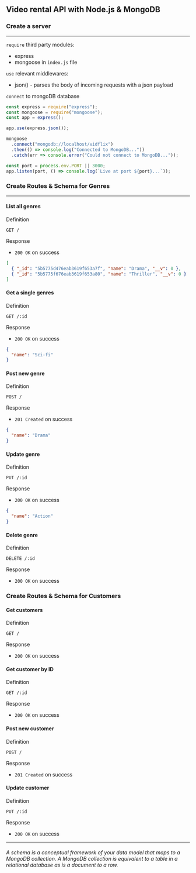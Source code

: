 ## Video rental API with Node.js & MongoDB

### Create a server

---

`require` third party modules:

- express
- mongoose in `index.js` file

`use` relevant middlewares:

- json() - parses the body of incoming requests with a json payload

`connect` to mongoDB database

```javascript
const express = require("express");
const mongoose = require("mongoose");
const app = express();

app.use(express.json());

mongoose
  .connect("mongodb://localhost/vidflix")
  .then(() => console.log("Connected to MongoDB..."))
  .catch(err => console.error("Could not connect to MongoDB..."));

const port = process.env.PORT || 3000;
app.listen(port, () => console.log(`Live at port ${port}...`));
```

### Create Routes & Schema for Genres

---

#### List all genres

Definition

`GET /`

Response

- `200 OK` on success

```json
[
  { "_id": "5b5775d476eab3619f653a7f", "name": "Drama", "__v": 0 },
  { "_id": "5b5775f676eab3619f653a80", "name": "Thriller", "__v": 0 }
]
```

#### Get a single genres

Definition

`GET /:id`

Response

- `200 OK` on success

```json
{
  "name": "Sci-fi"
}
```

#### Post new genre

Definition

`POST /`

Response

- `201 Created` on success

```json
{
  "name": "Drama"
}
```

#### Update genre

Definition

`PUT /:id`

Response

- `200 OK` on success

```json
{
  "name": "Action"
}
```

#### Delete genre

Definition

`DELETE /:id`

Response

- `200 OK` on success

### Create Routes & Schema for Customers

#### Get customers

Definition

`GET /`

Response

- `200 OK` on success

#### Get customer by ID

Definition

`GET /:id`

Response

- `200 OK` on success

#### Post new customer

Definition

`POST /`

Response

- `201 Created` on success

#### Update customer

Definition

`PUT /:id`

Response

- `200 OK` on success

---

###### A schema is a conceptual framework of your data model that maps to a MongoDB collection. A MongoDB collection is equivalent to a table in a relational database as is a document to a row.
